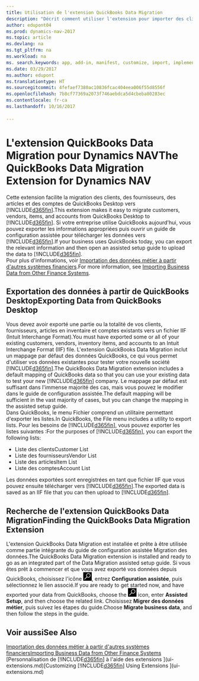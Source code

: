 ```yaml
---
title: Utilisation de l'extension QuickBooks Data Migration
description: "Décrit comment utiliser l'extension pour importer des clients, des fournisseurs, des articles, et des comptes de QuickBooks Desktop dans Dynamics NAV."
author: edupont04
ms.prod: dynamics-nav-2017
ms.topic: article
ms.devlang: na
ms.tgt_pltfrm: na
ms.workload: na
ms. search.keywords: app, add-in, manifest, customize, import, implement
ms.date: 03/29/2017
ms.author: edupont
ms.translationtype: HT
ms.sourcegitcommit: 4fefaef7380ac10836fcac404eea006f55d8556f
ms.openlocfilehash: 7b8cf77369a2073f746aebdca5d4cbeba80283ec
ms.contentlocale: fr-ca
ms.lasthandoff: 10/16/2017

---
```

# <a name="the-quickbooks-data-migration-extension-for-dynamics-nav"></a><span data-ttu-id="9824b-103">L'extension QuickBooks Data Migration pour Dynamics NAV</span><span class="sxs-lookup"><span data-stu-id="9824b-103">The QuickBooks Data Migration Extension for Dynamics NAV</span></span>
<span data-ttu-id="9824b-104">Cette extension facilite la migration des clients, des fournisseurs, des articles et des comptes de QuickBooks Desktop vers [!INCLUDE[d365fin](includes/d365fin_md.md)].</span><span class="sxs-lookup"><span data-stu-id="9824b-104">This extension makes it easy to migrate customers, vendors, items, and accounts from QuickBooks Desktop to [!INCLUDE[d365fin](includes/d365fin_md.md)].</span></span> <span data-ttu-id="9824b-105">Si votre entreprise utilise QuickBooks aujourd'hui, vous pouvez exporter les informations appropriées puis ouvrir un guide de configuration assistée pour télécharger les données vers [!INCLUDE[d365fin](includes/d365fin_md.md)].</span><span class="sxs-lookup"><span data-stu-id="9824b-105">If your business uses QuickBooks today, you can export the relevant information and then open an assisted setup guide to upload the data to [!INCLUDE[d365fin](includes/d365fin_md.md)].</span></span>  
<span data-ttu-id="9824b-106">Pour plus d'informations, voir [Importation des données métier à partir d'autres systèmes financiers](upload-data.md).</span><span class="sxs-lookup"><span data-stu-id="9824b-106">For more information, see [Importing Business Data from Other Finance Systems](upload-data.md).</span></span>

## <a name="exporting-data-from-quickbooks-desktop"></a><span data-ttu-id="9824b-107">Exportation des données à partir de QuickBooks Desktop</span><span class="sxs-lookup"><span data-stu-id="9824b-107">Exporting Data from QuickBooks Desktop</span></span>
<span data-ttu-id="9824b-108">Vous devez avoir exporté une partie ou la totalité de vos clients, fournisseurs, articles en inventaire et comptes existants vers un fichier IIF (Intuit Interchange Format).</span><span class="sxs-lookup"><span data-stu-id="9824b-108">You must have exported some or all of your existing customers, vendors, inventory items, and accounts to an Intuit Interchange Format (IIF) file.</span></span> <span data-ttu-id="9824b-109">L'extension QuickBooks Data Migration inclut un mappage par défaut des données QuickBooks, ce qui vous permet d'utiliser vos données existantes pour tester votre nouvelle société [!INCLUDE[d365fin](includes/d365fin_md.md)].</span><span class="sxs-lookup"><span data-stu-id="9824b-109">The QuickBooks Data Migration extension includes a default mapping of QuickBooks data so that you can use your existing data to test your new [!INCLUDE[d365fin](includes/d365fin_md.md)] company.</span></span> <span data-ttu-id="9824b-110">Le mappage par défaut est suffisant dans l'immense majorité des cas, mais vous pouvez le modifier dans le guide de configuration assistée.</span><span class="sxs-lookup"><span data-stu-id="9824b-110">The default mapping will be sufficient in the vast majority of cases, but you can change the mapping in the assisted setup guide.</span></span>  
<span data-ttu-id="9824b-111">Dans QuickBooks, le menu Fichier comprend un utilitaire permettant d'exporter les listes.</span><span class="sxs-lookup"><span data-stu-id="9824b-111">In QuickBooks, the File menu includes a utility to export lists.</span></span> <span data-ttu-id="9824b-112">Pour les besoins de [!INCLUDE[d365fin](includes/d365fin_md.md)], vous pouvez exporter les listes suivantes :</span><span class="sxs-lookup"><span data-stu-id="9824b-112">For the purposes of [!INCLUDE[d365fin](includes/d365fin_md.md)], you can export the following lists:</span></span>

* <span data-ttu-id="9824b-113">Liste des clients</span><span class="sxs-lookup"><span data-stu-id="9824b-113">Customer List</span></span>  
* <span data-ttu-id="9824b-114">Liste des fournisseurs</span><span class="sxs-lookup"><span data-stu-id="9824b-114">Vendor List</span></span>  
* <span data-ttu-id="9824b-115">Liste des articles</span><span class="sxs-lookup"><span data-stu-id="9824b-115">Item List</span></span>  
* <span data-ttu-id="9824b-116">Liste des comptes</span><span class="sxs-lookup"><span data-stu-id="9824b-116">Account List</span></span>  

<span data-ttu-id="9824b-117">Les données exportées sont enregistrées en tant que fichier IIF que vous pouvez ensuite télécharger vers [!INCLUDE[d365fin](includes/d365fin_md.md)].</span><span class="sxs-lookup"><span data-stu-id="9824b-117">The exported data is saved as an IIF file that you can then upload to [!INCLUDE[d365fin](includes/d365fin_md.md)].</span></span>

## <a name="finding-the-quickbooks-data-migration-extension"></a><span data-ttu-id="9824b-118">Recherche de l'extension QuickBooks Data Migration</span><span class="sxs-lookup"><span data-stu-id="9824b-118">Finding the QuickBooks Data Migration Extension</span></span>
<span data-ttu-id="9824b-119">L'extension QuickBooks Data Migration est installée et prête à être utilisée comme partie intégrante du guide de configuration assistée Migration des données.</span><span class="sxs-lookup"><span data-stu-id="9824b-119">The QuickBooks Data Migration extension is installed and ready to go as an integrated part of the Data Migration assisted setup guide.</span></span> <span data-ttu-id="9824b-120">Si vous êtes prêt à commencer et que vous avez exporté vos données depuis QuickBooks, choisissez l'icône ![Page ou rapport pour la recherche](media/ui-search/search_small.png "icône Page ou rapport pour la recherche"), entrez **Configuration assistée**, puis sélectionnez le lien associé.</span><span class="sxs-lookup"><span data-stu-id="9824b-120">If you are ready to get started now, and have exported your data from QuickBooks, choose the ![Search for Page or Report](media/ui-search/search_small.png "Search for Page or Report icon") icon, enter **Assisted Setup**, and then choose the related link.</span></span> <span data-ttu-id="9824b-121">Choisissez **Migrer des données métier**, puis suivez les étapes du guide.</span><span class="sxs-lookup"><span data-stu-id="9824b-121">Choose **Migrate business data**, and then follow the steps in the guide.</span></span>  

## <a name="see-also"></a><span data-ttu-id="9824b-122">Voir aussi</span><span class="sxs-lookup"><span data-stu-id="9824b-122">See Also</span></span>
[<span data-ttu-id="9824b-123">Importation des données métier à partir d'autres systèmes financiers</span><span class="sxs-lookup"><span data-stu-id="9824b-123">Importing Business Data from Other Finance Systems</span></span>](upload-data.md)  
<span data-ttu-id="9824b-124">[Personnalisation de [!INCLUDE[d365fin](includes/d365fin_md.md)] à l'aide des extensions ](ui-extensions.md)</span><span class="sxs-lookup"><span data-stu-id="9824b-124">[Customizing [!INCLUDE[d365fin](includes/d365fin_md.md)] Using Extensions ](ui-extensions.md)</span></span>  

